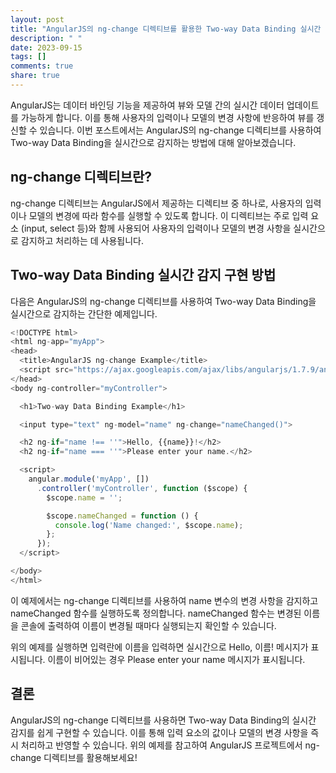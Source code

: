 ```yaml
---
layout: post
title: "AngularJS의 ng-change 디렉티브를 활용한 Two-way Data Binding 실시간 감지 구현 방법"
description: " "
date: 2023-09-15
tags: []
comments: true
share: true
---
```


AngularJS는 데이터 바인딩 기능을 제공하여 뷰와 모델 간의 실시간 데이터 업데이트를 가능하게 합니다. 이를 통해 사용자의 입력이나 모델의 변경 사항에 반응하여 뷰를 갱신할 수 있습니다. 이번 포스트에서는 AngularJS의 ng-change 디렉티브를 사용하여 Two-way Data Binding을 실시간으로 감지하는 방법에 대해 알아보겠습니다.

## ng-change 디렉티브란?

ng-change 디렉티브는 AngularJS에서 제공하는 디렉티브 중 하나로, 사용자의 입력이나 모델의 변경에 따라 함수를 실행할 수 있도록 합니다. 이 디렉티브는 주로 입력 요소 (input, select 등)와 함께 사용되어 사용자의 입력이나 모델의 변경 사항을 실시간으로 감지하고 처리하는 데 사용됩니다.

## Two-way Data Binding 실시간 감지 구현 방법

다음은 AngularJS의 ng-change 디렉티브를 사용하여 Two-way Data Binding을 실시간으로 감지하는 간단한 예제입니다.

```javascript
<!DOCTYPE html>
<html ng-app="myApp">
<head>
  <title>AngularJS ng-change Example</title>
  <script src="https://ajax.googleapis.com/ajax/libs/angularjs/1.7.9/angular.min.js"></script>
</head>
<body ng-controller="myController">

  <h1>Two-way Data Binding Example</h1>

  <input type="text" ng-model="name" ng-change="nameChanged()">

  <h2 ng-if="name !== ''">Hello, {{name}}!</h2>
  <h2 ng-if="name === ''">Please enter your name.</h2>

  <script>
    angular.module('myApp', [])
      .controller('myController', function ($scope) {
        $scope.name = '';

        $scope.nameChanged = function () {
          console.log('Name changed:', $scope.name);
        };
      });
  </script>

</body>
</html>
```

이 예제에서는 ng-change 디렉티브를 사용하여 name 변수의 변경 사항을 감지하고 nameChanged 함수를 실행하도록 정의합니다. nameChanged 함수는 변경된 이름을 콘솔에 출력하여 이름이 변경될 때마다 실행되는지 확인할 수 있습니다.

위의 예제를 실행하면 입력란에 이름을 입력하면 실시간으로 Hello, 이름! 메시지가 표시됩니다. 이름이 비어있는 경우 Please enter your name 메시지가 표시됩니다.

## 결론

AngularJS의 ng-change 디렉티브를 사용하면 Two-way Data Binding의 실시간 감지를 쉽게 구현할 수 있습니다. 이를 통해 입력 요소의 값이나 모델의 변경 사항을 즉시 처리하고 반영할 수 있습니다. 위의 예제를 참고하여 AngularJS 프로젝트에서 ng-change 디렉티브를 활용해보세요!